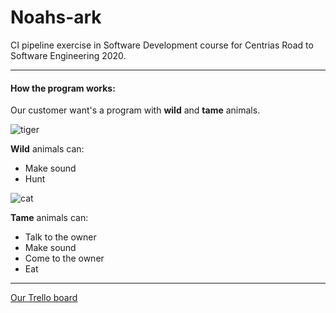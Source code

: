 # Noahs-ark 
CI pipeline exercise in Software Development course for Centrias Road to Software Engineering 2020.
_ _ _
#### How the program works:
Our customer want's a program with **wild** and **tame** animals. 


 ![tiger](https://encrypted-tbn0.gstatic.com/images?q=tbn%3AANd9GcSbocNHYbr1nNFbRCwVNvrxDt5BhA1CmpD5WduI2VKAsHNLOutT&usqp=CAU)
 
**Wild** animals can:  
* Make sound
* Hunt

![cat](https://encrypted-tbn0.gstatic.com/images?q=tbn%3AANd9GcQP6KQaccJIkRiX6SkN3AsYuGue_41LwHpS7Deoy0zvI1p6Tftm&usqp=CAU)

**Tame** animals can: 
* Talk to the owner
* Make sound
* Come to the owner
* Eat
_ _ _ 

[Our Trello board](https://trello.com/b/a4C3DPrX/3sharp)

 